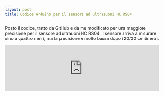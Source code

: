 ```yaml
---
layout: post
title: Codice Arduino per il sensore ad ultrasuoni HC RS04 
---
```

Posto il codice, tratto da GitHub e da me modificato per una maggiore precisione per il sensore ad ultrauoni HC RS04. 
Il sensore arriva a misurare sino a quattro metri, ma la precisione è molto bassa dopo i 20/30 centimetri.

<iframe src="http://pastebin.com/embed_iframe.php?i=22auWZqC" style="border:none;width:100%"></iframe>


